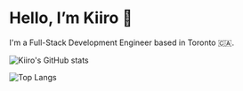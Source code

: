 # Hello, I’m Kiiro 👋

I'm a Full-Stack Development Engineer based in Toronto 🇨🇦.

![Kiiro's GitHub stats](https://github-readme-stats.vercel.app/api?username=fearlesslugia&hide=stars,contribs&theme=aura)

![Top Langs](https://github-readme-stats-spamegg1.vercel.app/api/top-langs/?username=fearlesslugia&count_private=true&layout=compact&hide=hack,assembly,html&theme=tokyonight)

<!---
- 👋 Hello, I’m Kiiro
- 👀 I’m interested in ...
- 🌱 I’m currently learning ...
- 💞️ I’m looking to collaborate on ...
- 📫 How to reach me ...

FearlessLugia/FearlessLugia is a ✨ special ✨ repository because its `README.md` (this file) appears on your GitHub profile.
You can click the Preview link to take a look at your changes.
--->

